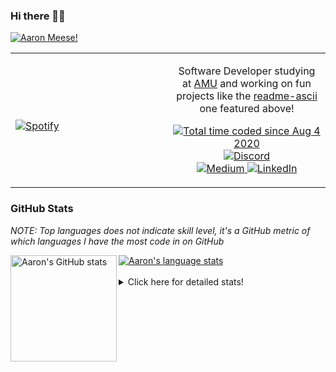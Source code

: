 ### Hi there 👋🏻
[![Aaron Meese!](https://user-images.githubusercontent.com/17814535/88975338-a2aabf00-d27f-11ea-963f-8a19608716b4.png)](https://github.com/ajmeese7/readme-ascii "README ASCII")

<!-- Modified from project here: https://github.com/novatorem/novatorem -->
<table width="100%"> 
  <tr>
  <td width="50%">
      
&nbsp; <br> [![Spotify](https://ajmeese7.vercel.app/api/spotify)](https://open.spotify.com/user/ajmeese)

  </td>
  <td width="50%">
    <p align="center">
    Software Developer studying at <a href="https://www.amu.apus.edu/">AMU</a> and working on fun 
    projects like the <a href="https://github.com/ajmeese7/readme-ascii">readme-ascii</a> one featured above!
    </p>
    <p align="center">
      <a href="https://wakatime.com/@f726891d-3b02-46cd-9b60-e8c59f9e2b14">
        <img src="https://wakatime.com/badge/user/f726891d-3b02-46cd-9b60-e8c59f9e2b14.svg" alt="Total time coded since Aug 4 2020" title="WakaTime" />
      </a>
      <a href="http://link.aaronmeese.com/discord">
        <img src="https://img.shields.io/badge/discord-ajmeese7%234835-369?style=flat-square&logo=discord&logoColor=white&color=purple" alt="Discord" title="Discord">
      </a>
      <br />
      <a href="https://link.aaronmeese.com/medium">
        <img src="https://img.shields.io/badge/medium-ajmeese7-1DB954?style=flat-square&logo=medium&logoColor=white" alt="Medium" title="Medium">
      </a>
      <a href="https://link.aaronmeese.com/linkedin">
        <img src="https://img.shields.io/badge/linkedIn-aaronmeese-1DB954?style=flat-square&logo=linkedin&logoColor=white&color=blue" alt="LinkedIn" title="LinkedIn">
      </a>
    </p>
  </td>

</table>

[//]: <> (The `&nbsp;` is to have Aphelion take up more space)

### GitHub Stats ###
*NOTE: Top languages does not indicate skill level, it's a GitHub metric of which languages I have the most code in on GitHub*

<a href="https://profile-summary-for-github.com/user/ajmeese7">
  <img align="left" height="170px" src="https://github-readme-stats.vercel.app/api?username=ajmeese7&show_icons=true&line_height=27&count_private=true&include_all_commits=true" alt="Aaron's GitHub stats"/>
  <img src="https://github-readme-stats.vercel.app/api/top-langs/?username=ajmeese7&hide_langs_below=5&layout=compact" alt="Aaron's language stats"/>
</a>

<br />
<br />
<details>
<summary>Click here for detailed stats!</summary>

### :zap: Recent Activity
<!--START_SECTION:activity-->
1. 🎉 Merged PR [#7](https://github.com/meese-enterprises/website/pull/7) in [meese-enterprises/website](https://github.com/meese-enterprises/website)
2. 🎉 Merged PR [#7](https://github.com/ajmeese7/where-temperature/pull/7) in [ajmeese7/where-temperature](https://github.com/ajmeese7/where-temperature)
3. 🎉 Merged PR [#4](https://github.com/ajmeese7/smoke-pit-playlist/pull/4) in [ajmeese7/smoke-pit-playlist](https://github.com/ajmeese7/smoke-pit-playlist)
4. 🗣 Commented on [#14](https://github.com/os-js/osjs-cli/issues/14) in [os-js/osjs-cli](https://github.com/os-js/osjs-cli)
5. 🗣 Commented on [#174](https://github.com/os-js/osjs-client/issues/174) in [os-js/osjs-client](https://github.com/os-js/osjs-client)
<!--END_SECTION:activity-->

### 🧐 Waka Stats
<!--START_SECTION:waka-->
![Code Time](http://img.shields.io/badge/Code%20Time-902%20hrs%2037%20mins-blue)

**🐱 My GitHub Data** 

> 🏆 428 Contributions in the Year 2022
 > 
> 📦 356.0 kB Used in GitHub's Storage 
 > 
> 💼 Opted to Hire
 > 
> 📜 67 Public Repositories 
 > 
> 🔑 24 Private Repositories  
 > 
**I'm an Early 🐤** 

```text
🌞 Morning    252 commits    ██████░░░░░░░░░░░░░░░░░░░   26.17% 
🌆 Daytime    362 commits    █████████░░░░░░░░░░░░░░░░   37.59% 
🌃 Evening    334 commits    ████████░░░░░░░░░░░░░░░░░   34.68% 
🌙 Night      15 commits     ░░░░░░░░░░░░░░░░░░░░░░░░░   1.56%

```
📅 **I'm Most Productive on Sunday** 

```text
Monday       120 commits    ███░░░░░░░░░░░░░░░░░░░░░░   12.46% 
Tuesday      144 commits    ███░░░░░░░░░░░░░░░░░░░░░░   14.95% 
Wednesday    119 commits    ███░░░░░░░░░░░░░░░░░░░░░░   12.36% 
Thursday     123 commits    ███░░░░░░░░░░░░░░░░░░░░░░   12.77% 
Friday       120 commits    ███░░░░░░░░░░░░░░░░░░░░░░   12.46% 
Saturday     164 commits    ████░░░░░░░░░░░░░░░░░░░░░   17.03% 
Sunday       173 commits    ████░░░░░░░░░░░░░░░░░░░░░   17.96%

```


📊 **This Week I Spent My Time On** 

```text
⌚︎ Time Zone: America/New_York

💬 Programming Languages: 
JavaScript               18 hrs 38 mins      █████████░░░░░░░░░░░░░░░░   37.48% 
TypeScript               11 hrs 2 mins       █████░░░░░░░░░░░░░░░░░░░░   22.18% 
JSON                     4 hrs 44 mins       ██░░░░░░░░░░░░░░░░░░░░░░░   9.52% 
PHP                      4 hrs 26 mins       ██░░░░░░░░░░░░░░░░░░░░░░░   8.93% 
HTML                     3 hrs 44 mins       ██░░░░░░░░░░░░░░░░░░░░░░░   7.52%

🐱‍💻 Projects: 
meese.enterprises        21 hrs 53 mins      ███████████░░░░░░░░░░░░░░   44.01% 
karameese.com            6 hrs 18 mins       ███░░░░░░░░░░░░░░░░░░░░░░   12.69% 
cyberpunk-logo-generator 6 hrs               ███░░░░░░░░░░░░░░░░░░░░░░   12.09% 
aaronmeese.com           4 hrs 47 mins       ██░░░░░░░░░░░░░░░░░░░░░░░   9.63% 
desktop-background       2 hrs 40 mins       █░░░░░░░░░░░░░░░░░░░░░░░░   5.39%

```

**I Mostly Code in JavaScript** 

```text
JavaScript               32 repos            █████████████░░░░░░░░░░░░   52.46% 
HTML                     8 repos             ███░░░░░░░░░░░░░░░░░░░░░░   13.11% 
Java                     4 repos             █░░░░░░░░░░░░░░░░░░░░░░░░   6.56% 
Python                   4 repos             █░░░░░░░░░░░░░░░░░░░░░░░░   6.56% 
Elixir                   2 repos             ░░░░░░░░░░░░░░░░░░░░░░░░░   3.28%

```



 Last Updated on 31/03/2022 00:06:06 UTC
<!--END_SECTION:waka-->
</details>
